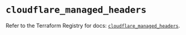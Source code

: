 # `cloudflare_managed_headers`

Refer to the Terraform Registry for docs: [`cloudflare_managed_headers`](https://registry.terraform.io/providers/cloudflare/cloudflare/4.33.0/docs/resources/managed_headers).
